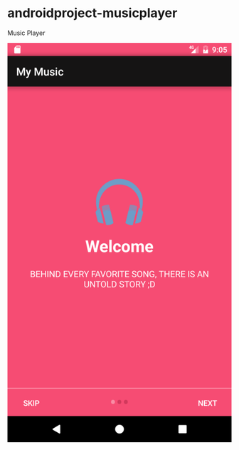 # androidproject-musicplayer
Music Player 


![alt text](https://github.com/inderjeetofficial/androidproject-musicplayer/blob/master/Screenshot_1493264173.png
)

